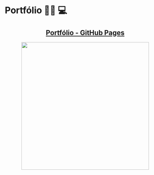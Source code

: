 # Portfólio :woman_technologist: :computer:

<h2  align="center"><a  href="https://loofig.github.io/lorranny.figueredo/"  target="_blank">Portfólio - GitHub Pages</ha></h2>

<div align="center"><a  href="https://loofig.github.io/lorranny.figueredo/"  target="_blank"><img src="https://user-images.githubusercontent.com/88912921/139968537-a3d9cc51-e4e2-49cc-8b70-edb9d418d72f.png"  width = 400px heigth = 400px></a></div>
